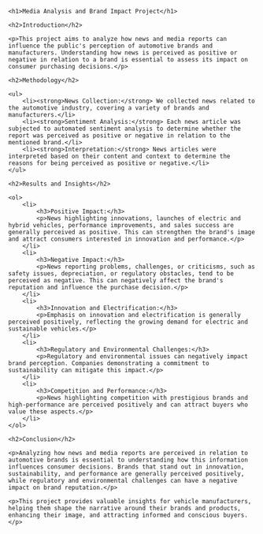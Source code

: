 <!DOCTYPE html>
<html>

<head>
    <title>Media Analysis and Brand Impact Project</title>
</head>

<body>

    <h1>Media Analysis and Brand Impact Project</h1>

    <h2>Introduction</h2>

    <p>This project aims to analyze how news and media reports can influence the public's perception of automotive brands and manufacturers. Understanding how news is perceived as positive or negative in relation to a brand is essential to assess its impact on consumer purchasing decisions.</p>

    <h2>Methodology</h2>

    <ul>
        <li><strong>News Collection:</strong> We collected news related to the automotive industry, covering a variety of brands and manufacturers.</li>
        <li><strong>Sentiment Analysis:</strong> Each news article was subjected to automated sentiment analysis to determine whether the report was perceived as positive or negative in relation to the mentioned brand.</li>
        <li><strong>Interpretation:</strong> News articles were interpreted based on their content and context to determine the reasons for being perceived as positive or negative.</li>
    </ul>

    <h2>Results and Insights</h2>

    <ol>
        <li>
            <h3>Positive Impact:</h3>
            <p>News highlighting innovations, launches of electric and hybrid vehicles, performance improvements, and sales success are generally perceived as positive. This can strengthen the brand's image and attract consumers interested in innovation and performance.</p>
        </li>
        <li>
            <h3>Negative Impact:</h3>
            <p>News reporting problems, challenges, or criticisms, such as safety issues, depreciation, or regulatory obstacles, tend to be perceived as negative. This can negatively affect the brand's reputation and influence the purchase decision.</p>
        </li>
        <li>
            <h3>Innovation and Electrification:</h3>
            <p>Emphasis on innovation and electrification is generally perceived positively, reflecting the growing demand for electric and sustainable vehicles.</p>
        </li>
        <li>
            <h3>Regulatory and Environmental Challenges:</h3>
            <p>Regulatory and environmental issues can negatively impact brand perception. Companies demonstrating a commitment to sustainability can mitigate this impact.</p>
        </li>
        <li>
            <h3>Competition and Performance:</h3>
            <p>News highlighting competition with prestigious brands and high-performance are perceived positively and can attract buyers who value these aspects.</p>
        </li>
    </ol>

    <h2>Conclusion</h2>

    <p>Analyzing how news and media reports are perceived in relation to automotive brands is essential to understanding how this information influences consumer decisions. Brands that stand out in innovation, sustainability, and performance are generally perceived positively, while regulatory and environmental challenges can have a negative impact on brand reputation.</p>

    <p>This project provides valuable insights for vehicle manufacturers, helping them shape the narrative around their brands and products, enhancing their image, and attracting informed and conscious buyers.</p>

</body>

</html>
